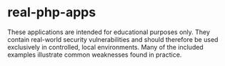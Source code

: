 # real-php-apps
These applications are intended for educational purposes only. They contain real-world security vulnerabilities and should therefore be used exclusively in controlled, local environments. Many of the included examples illustrate common weaknesses found in practice.
